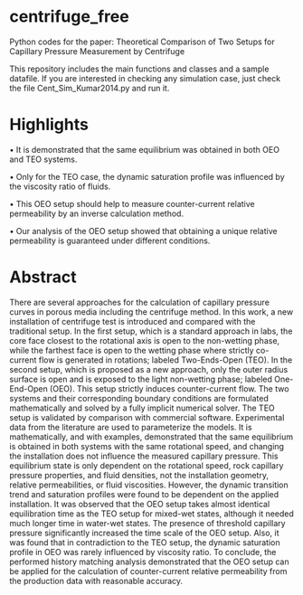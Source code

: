# centrifuge_free
Python codes for the paper: Theoretical Comparison of Two Setups for Capillary Pressure Measurement by Centrifuge

This repository includes the main functions and classes and a sample datafile. If you are interested in checking any simulation case, just check the file Cent_Sim_Kumar2014.py and run it. 



# Highlights

• It is demonstrated that the same equilibrium was obtained in both OEO and TEO systems.

• Only for the TEO case, the dynamic saturation profile was influenced by the viscosity ratio of fluids.

• This OEO setup should help to measure counter-current relative permeability by an inverse calculation method.

• Our analysis of the OEO setup showed that obtaining a unique relative permeability is guaranteed under different conditions.


# Abstract

There are several approaches for the calculation of capillary pressure curves in porous media including the centrifuge method. In this work, a new installation of centrifuge test is introduced and compared with the traditional setup. In the first setup, which is a standard approach in labs, the core face closest to the rotational axis is open to the non-wetting phase, while the farthest face is open to the wetting phase where strictly co-current flow is generated in rotations; labeled Two-Ends-Open (TEO). In the second setup, which is proposed as a new approach, only the outer radius surface is open and is exposed to the light non-wetting phase; labeled One-End-Open (OEO). This setup strictly induces counter-current flow. The two systems and their corresponding boundary conditions are formulated mathematically and solved by a fully implicit numerical solver. The TEO setup is validated by comparison with commercial software. Experimental data from the literature are used to parameterize the models. It is mathematically, and with examples, demonstrated that the same equilibrium is obtained in both systems with the same rotational speed, and changing the installation does not influence the measured capillary pressure. This equilibrium state is only dependent on the rotational speed, rock capillary pressure properties, and fluid densities, not the installation geometry, relative permeabilities, or fluid viscosities. However, the dynamic transition trend and saturation profiles were found to be dependent on the applied installation. It was observed that the OEO setup takes almost identical equilibration time as the TEO setup for mixed-wet states, although it needed much longer time in water-wet states. The presence of threshold capillary pressure significantly increased the time scale of the OEO setup. Also, it was found that in contradiction to the TEO setup, the dynamic saturation profile in OEO was rarely influenced by viscosity ratio. To conclude, the performed history matching analysis demonstrated that the OEO setup can be applied for the calculation of counter-current relative permeability from the production data with reasonable accuracy.

